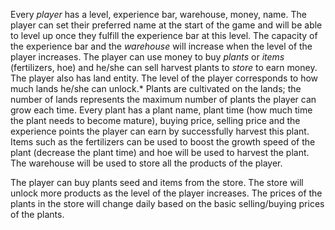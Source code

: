 ﻿Every *player* has a level, experience bar, warehouse, money, name. The player can set their preferred name at the start of the game and will be able to level up once they fulfill the experience bar at this level. The capacity of the experience bar and the *warehouse* will increase when the level of the player increases. The player can use money to buy *plants* or *items* (fertilizers, hoe) and he/she can sell harvest plants to *store* to earn money. The player also has land entity. The level of the player corresponds to how much lands he/she can unlock.* Plants are cultivated on the lands; the number of lands represents the maximum number of plants the player can grow each time. Every plant has a plant name, plant time (how much time the plant needs to become mature), buying price, selling price and the experience points the player can earn by successfully harvest this plant. Items such as the fertilizers can be used to boost the growth speed of the plant (decrease the plant time) and hoe will be used to harvest the plant. The warehouse will be used to store all the products of the player. 

The player can buy plants seed and items from the store. The store will unlock more products as the level of the player increases. The prices of the plants in the store will change daily based on the basic selling/buying prices of the plants. 
